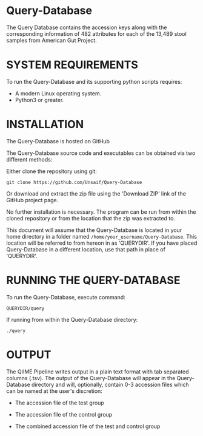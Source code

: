 # Query-Database
The Query Database contains the accession keys along with the corresponding information of 482 attributes for each of the 13,489 stool samples from American Gut Project.

# SYSTEM REQUIREMENTS
To run the Query-Database and its supporting python scripts requires:

* A modern Linux operating system.
* Python3 or greater.

# INSTALLATION

The Query-Database is hosted on GitHub

The Query-Database source code and executables can be obtained via two different methods:

Either clone the repository using git:

`git clone https://github.com/Unsaif/Query-Database`

Or download and extract the zip file using the 'Download ZIP' link of the GitHub project page.

No further installation is necessary. The program can be run from within the cloned repository or from the location that the zip was extracted to.

This document will assume that the Query-Database is located in your home directory in a folder named `/home/your_username/Query-Database`. This location will be referred to from hereon in as 'QUERYDIR'.
If you have placed Query-Database in a different location, use that path in place of 'QUERYDIR'.

# RUNNING THE QUERY-DATABASE

To run the Query-Database, execute command:

`QUERYDIR/query`

If running from within the Query-Database directory:

`./query`

# OUTPUT

The QIIME Pipeline writes output in a plain text format with tab separated columns (.tsv). The output of the Query-Database will appear in the Query-Database directory and will, optionally, contain 0-3 accession files which can be named at the user's discretion:

* The accession file of the test group
    
* The accession file of the control group
    
* The combined accession file of the test and control group
